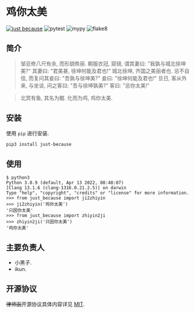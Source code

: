 # 鸡你太美

[![just because](https://img.shields.io/badge/pypi-just--because-brightgreen)](https://pypi.org/project/just_because/)
![pytest](https://github.com/zqmillet/just-because/actions/workflows/pytest.yml/badge.svg)
![mypy](https://github.com/zqmillet/just-because/actions/workflows/mypy.yml/badge.svg)
![flake8](https://github.com/zqmillet/just-because/actions/workflows/flake8.yml/badge.svg)


## 简介

> 邹忌修八尺有余, 而形貌昳丽. 朝服衣冠, 窥镜, 谓其妻曰: "我孰与城北徐坤美?" 其妻曰: "君美甚, 徐坤何能及君也!" 城北徐坤, 齐国之美丽者也. 忌不自信, 而复问其妾曰: "吾孰与徐坤美?" 妾曰: "徐坤何能及君也!" 旦日, 客从外来, 与坐谈, 问之客曰: "吾与徐坤孰美?" 客曰: "忌你太美!"

> 北冥有鱼, 其名为鲲. 化而为鸡, 鸡你太美.

## 安装

使用 `pip` 进行安装.

``` bash
pip3 install just-because
```

## 使用

``` text
$ python3
Python 3.8.9 (default, Apr 13 2022, 08:48:07)
[Clang 13.1.6 (clang-1316.0.21.2.5)] on darwin
Type "help", "copyright", "credits" or "license" for more information.
>>> from just_because import ji2zhiyin
>>> ji2zhiyin('鸡你太美')
'只因你太美'
>>> from just_because import zhiyin2ji
>>> zhiyin2ji('只因你太美')
'鸡你太美'
```

## 主要负责人

- 小黑子.
- ikun.

## 开源协议

<s>律师函</s>开源协议具体内容详见 [MIT](LICENSE).

